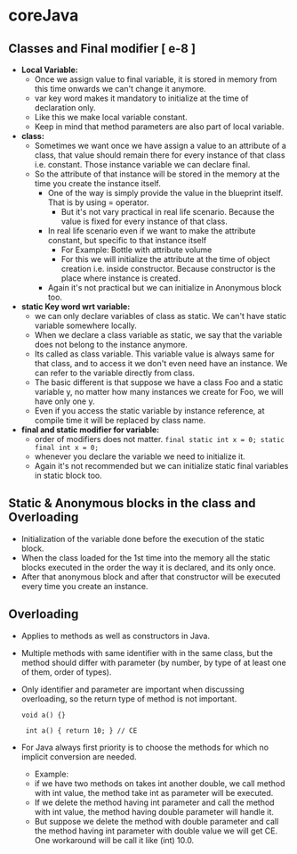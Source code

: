 # coreJava

## Classes and Final modifier [ e-8 ]
* **Local Variable:**
  * Once we assign value to final variable, it is stored in memory from this time onwards we can't change it anymore.
  * var key word makes it mandatory to initialize at the time of declaration only.
  * Like this we make local variable constant.
  * Keep in mind that method parameters are also part of local variable.
* **class:**
  * Sometimes we want once we have assign a value to an attribute of a class, that value should remain there for every 
  instance of that class i.e. constant. Those instance variable we can declare final.
  * So the attribute of that instance will be stored in the memory at the time you create the instance itself.
    * One of the way is simply provide the value in the blueprint itself. That is by using = operator.
      * But it's not vary practical in real life scenario. Because the value is fixed for every instance of that class.
    * In real life scenario even if we want to make the attribute constant, but specific to that instance itself
      * For Example: Bottle with attribute volume
      * For this we will initialize the attribute at the time of object creation i.e. inside constructor. Because 
      constructor is the place where instance is created.
    * Again it's not practical but we can initialize in Anonymous block too. 
* **static Key word wrt variable:**
  * we can only declare variables of class as static. We can't have static variable somewhere locally.
  * When we declare a class variable as static, we say that the variable does not belong to the instance anymore.
  * Its called as class variable. This variable value is always same for that class, and to access it we don't  even 
  need have an instance. We can refer to the variable directly from class.
  * The basic different is that suppose we have a class Foo and a static variable y, no matter how many instances we create 
  for Foo, we will have only one y.
  * Even if you access the static variable by instance reference, at compile time it will be replaced by class name.
* **final and static modifier for variable:**
  * order of modifiers does not matter.
    `
      final static int x = 0;
      static final int x = 0;
    `
  * whenever you declare the variable we need to initialize it.
  * Again it's not recommended but we can initialize static final variables in static block too.

## Static & Anonymous blocks in the class and Overloading
* Initialization of the variable done before the execution of the static block.
* When the class loaded for the 1st time into the memory all the static blocks executed in the order the way it is 
declared, and its only once.
* After that anonymous block and after that constructor will be executed every time you create an instance.

## Overloading
* Applies to methods as well as constructors in Java.
* Multiple methods with same identifier with in the same class, but the method should differ with parameter
(by number, by type of at least one of them, order of types).
* Only identifier and parameter are important when discussing overloading, so the return type of method is not 
important.

    ` void a() {} `

    ` int a() { return 10; } // CE`
* For Java always first priority is to choose the methods for which no implicit conversion are needed.
  * Example: 
  * if we have two methods on takes int another double, we call method with int value, the method take int as 
    parameter will be executed.
  * If we delete the method having int parameter and call the method with int value, the method having double parameter
    will handle it.
  * But suppose we delete the method with double parameter and call the method having int parameter with double value we
    will get CE. One workaround will be call it like (int) 10.0.

